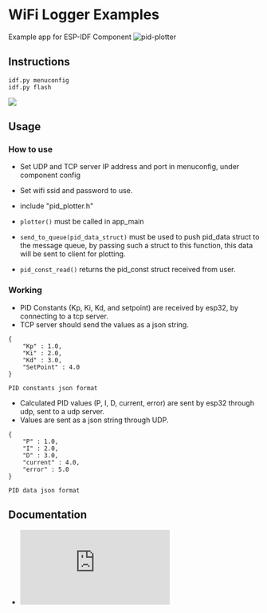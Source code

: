 WiFi Logger Examples
======================

Example app for ESP-IDF Component ![pid-plotter](https://github.com/VedantParanjape/pid-plotter-component)

## Instructions

```
idf.py menuconfig
idf.py flash
```

![](https://drive.google.com/file/d/1_rdahzCa869rZb_BYeKMWFEH_x3WUriE/view?usp=sharing)

## Usage

### How to use

* Set UDP and TCP server IP address and port in menuconfig, under component config
* Set wifi ssid and password to use.    
* include "pid_plotter.h"

* `plotter()` must be called in app_main  
* `send_to_queue(pid_data_struct)` must be used to push pid_data struct to the message queue, by passing such a struct to this function, this data will be sent to client for plotting.  
* `pid_const_read()` returns the pid_const struct received from user. 

### Working

* PID Constants (Kp, Ki, Kd, and setpoint) are received by esp32, by connecting to a tcp server.
* TCP server should send the values as a json string.
```
{
    "Kp" : 1.0,
    "Ki" : 2.0,
    "Kd" : 3.0,
    "SetPoint" : 4.0
}

PID constants json format
```
* Calculated PID values (P, I, D, current, error) are sent by esp32 through udp, sent to a udp server.
* Values are sent as a json string through UDP.
```
{
    "P" : 1.0,
    "I" : 2.0,
    "D" : 3.0,
    "current" : 4.0,
    "error" : 5.0
}

PID data json format
```

## Documentation

* ![Refer to component docs for further details](https://github.com/VedantParanjape/pid-plotter-component/blob/master/README.md)
